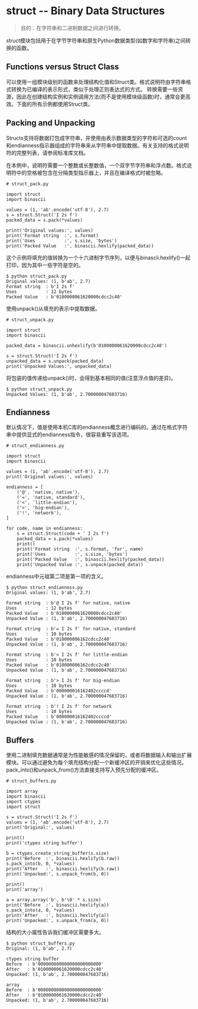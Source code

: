 # struct -- Binary Data Structures
> 目的：在字符串和二进制数据之间进行转换。

struct模块包括用于在字节字符串和原生Python数据类型(如数字和字符串)之间转换的函数。
## Functions versus Struct Class
可以使用一组模块级别的函数来处理结构化值和Struct类。格式说明符由字符串格式转换为已编译的表示形式，类似于处理正则表达式的方式。
转换需要一些资源，因此在创建结构实例和实例调用方法(而不是使用模块级函数)时，通常会更高效。下面的所有示例都使用Struct类。
## Packing and Unpacking
Structs支持将数据打包成字符串，并使用由表示数据类型的字符和可选的count和endianness指示器组成的字符串来从字符串中提取数据。有关支持的格式说明符的完整列表，请参阅标准库文档。

在本例中，说明符需要一个整数或长整数值，一个双字节字符串和浮点数。格式说明符中的空格被包含在分隔类型指示器上，并且在编译格式时被忽略。
<pre><code># struct_pack.py

import struct
import binascii

values = (1, 'ab'.encode('utf-8'), 2.7)
s = struct.Struct('I 2s f')
packed_data = s.pack(*values)

print('Original values:', values)
print('Format string  :', s.format)
print('Uses           :', s.size, 'bytes')
print('Packed Value   :', binascii.hexlify(packed_data))</pre></code>
这个示例将填充的值转换为一个十六进制字节序列，以便与binascii.hexlify()一起打印，因为其中一些字符是空的。
<pre><code>$ python struct_pack.py
Original values: (1, b'ab', 2.7)
Format string  : b'I 2s f'
Uses           : 12 bytes
Packed Value   : b'0100000061620000cdcc2c40'</pre></code>
使用unpack()从填充的表示中提取数据。
<pre><code># struct_unpack.py

import struct
import binascii

packed_data = binascii.unhexlify(b'0100000061620000cdcc2c40')

s = struct.Struct('I 2s f')
unpacked_data = s.unpack(packed_data)
print('Unpacked Values:', unpacked_data)</pre></code>
将包装的值传递给unpack()时，会得到基本相同的值(注意浮点值的差异)。
<pre><code>$ python struct_unpack.py
Unpacked Values: (1, b'ab', 2.700000047683716)</pre></code>
## Endianness
默认情况下，值是使用本机C库的endianness概念进行编码的。通过在格式字符串中提供显式的endianness指令，很容易重写该选项。
<pre><code># struct_endianness.py

import struct
import binascii

values = (1, 'ab'.encode('utf-8'), 2.7)
print('Original values:', values)

endianness = [
    ('@', 'native, native'),
    ('=', 'native, standard'),
    ('<', 'little-endian'),
    ('>', 'big-endian'),
    ('!', 'network'),
]

for code, name in endianness:
    s = struct.Struct(code + ' I 2s f')
    packed_data = s.pack(*values)
    print()
    print('Format string  :', s.format, 'for', name)
    print('Uses           :', s.size, 'bytes')
    print('Packed Value   :', binascii.hexlify(packed_data))
    print('Unpacked Value :', s.unpack(packed_data))</pre></code>
endianness中元祖第二项是第一项的含义。
<pre><code>$ python struct_endianness.py
Original values: (1, b'ab', 2.7)

Format string  : b'@ I 2s f' for native, native
Uses           : 12 bytes
Packed Value   : b'0100000061620000cdcc2c40'
Unpacked Value : (1, b'ab', 2.700000047683716)

Format string  : b'= I 2s f' for native, standard
Uses           : 10 bytes
Packed Value   : b'010000006162cdcc2c40'
Unpacked Value : (1, b'ab', 2.700000047683716)

Format string  : b'< I 2s f' for little-endian
Uses           : 10 bytes
Packed Value   : b'010000006162cdcc2c40'
Unpacked Value : (1, b'ab', 2.700000047683716)

Format string  : b'> I 2s f' for big-endian
Uses           : 10 bytes
Packed Value   : b'000000016162402ccccd'
Unpacked Value : (1, b'ab', 2.700000047683716)

Format string  : b'! I 2s f' for network
Uses           : 10 bytes
Packed Value   : b'000000016162402ccccd'
Unpacked Value : (1, b'ab', 2.700000047683716)</pre></code>
## Buffers
使用二进制填充数据通常是为性能敏感的情况保留的，或者将数据输入和输出扩展模块。可以通过避免为每个填充结构分配一个新缓冲区的开销来优化这些情况。
pack_into()和unpack_from()方法直接支持写入预先分配的缓冲区。
<pre><code># struct_buffers.py

import array
import binascii
import ctypes
import struct

s = struct.Struct('I 2s f')
values = (1, 'ab'.encode('utf-8'), 2.7)
print('Original:', values)

print()
print('ctypes string buffer')

b = ctypes.create_string_buffer(s.size)
print('Before  :', binascii.hexlify(b.raw))
s.pack_into(b, 0, *values)
print('After   :', binascii.hexlify(b.raw))
print('Unpacked:', s.unpack_from(b, 0))

print()
print('array')

a = array.array('b', b'\0' * s.size)
print('Before  :', binascii.hexlify(a))
s.pack_into(a, 0, *values)
print('After   :', binascii.hexlify(a))
print('Unpacked:', s.unpack_from(a, 0))</pre></code>
结构的大小属性告诉我们缓冲区需要多大。
<pre><code>$ python struct_buffers.py
Original: (1, b'ab', 2.7)

ctypes string buffer
Before  : b'000000000000000000000000'
After   : b'0100000061620000cdcc2c40'
Unpacked: (1, b'ab', 2.700000047683716)

array
Before  : b'000000000000000000000000'
After   : b'0100000061620000cdcc2c40'
Unpacked: (1, b'ab', 2.700000047683716)</pre></code>
